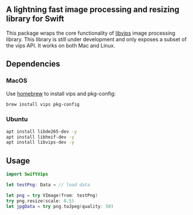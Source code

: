 ## A lightning fast image processing and resizing library for Swift

This package wraps the core functionality of [libvips](https://github.com/libvips/libvips) image processing library. This library is still under development and only exposes a subset of the vips API. It works on both Mac and Linux. 

## Dependencies

### MacOS

Use [homebrew](https://brew.sh/) to install vips and pkg-config:

```bash
brew install vips pkg-config
```

### Ubuntu

```bash
apt install libde265-dev -y 
apt install libheif-dev -y 
apt install libvips-dev -y 
```

## Usage

```swift
import SwiftVips

let testPng: Data = // load data

let png = try VImage(from: testPng)
try png.resize(scale: 0.5)
let jpgData = try png.toJpeg(quality: 50)

```